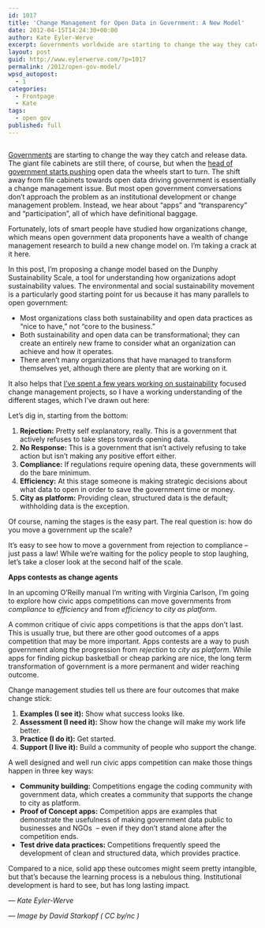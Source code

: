```yaml
---
id: 1017
title: 'Change Management for Open Data in Government: A New Model'
date: 2012-04-15T14:24:30+00:00
author: Kate Eyler-Werve
excerpt: Governments worldwide are starting to change the way they catch and release data. The giant file cabinets are still there, of course, but when the head of government starts pushing open data the wheels start to turn.
layout: post
guid: http://www.eylerwerve.com/?p=1017
permalink: /2012/open-gov-model/
wpsd_autopost:
  - 1
categories:
  - Frontpage
  - Kate
tags:
  - open gov
published: full
---
```

<img src="http://www.eylerwerve.com/wp-content/uploads/2012/04/Mayors-meeting-590x392.jpg" alt="" title="Mayors-meeting" class="size-large wp-image-1050" srcset="http://www.eylerwerve.com/wp-content/uploads/2012/04/Mayors-meeting-300x199.jpg 300w, http://www.eylerwerve.com/wp-content/uploads/2012/04/Mayors-meeting-590x392.jpg 590w, http://www.eylerwerve.com/wp-content/uploads/2012/04/Mayors-meeting-226x150.jpg 226w, http://www.eylerwerve.com/wp-content/uploads/2012/04/Mayors-meeting.jpg 1024w" />

[Governments](http://www.opengovpartnership.org/countries) are starting to change the way they catch and release data. The giant file cabinets are still there, of course, but when the [head of government starts pushing](http://www.whitehouse.gov/the_press_office/TransparencyandOpenGovernment) open data the wheels start to turn. The shift away from file cabinets towards open data driving government is essentially a change management issue. But most open government conversations don&#8217;t approach the problem as an institutional development or change management problem. Instead, we hear about &#8220;apps&#8221; and &#8220;transparency&#8221; and &#8220;participation&#8221;, all of which have definitional baggage.

Fortunately, lots of smart people have studied how organizations change, which means open government data proponents have a wealth of change management research to build a new change model on. I&#8217;m taking a crack at it here.

In this post, I&#8217;m proposing a change model based on the Dunphy Sustainability Scale, a tool for understanding how organizations adopt sustainability values. The environmental and social sustainability movement is a particularly good starting point for us because it has many parallels to open government:

  * Most organizations class both sustainability and open data practices as &#8220;nice to have,&#8221; not &#8220;core to the business.&#8221;
  * Both sustainability and open data can be transformational; they can create an entirely new frame to consider what an organization can achieve and how it operates.
  * There aren&#8217;t many organizations that have managed to transform themselves yet, although there are plenty that are working on it.

It also helps that [I&#8217;ve spent a few years working on sustainability](http://www.eylerwerve.com/kate/) focused change management projects, so I have a working understanding of the different stages, which I&#8217;ve drawn out here:[<img class="alignnone size-large wp-image-1018" title="Open Data and Government: A Change Model" src="http://www.eylerwerve.com/wp-content/uploads/2012/04/Slide1-590x442.jpg" alt="" srcset="http://www.eylerwerve.com/wp-content/uploads/2012/04/Slide1-300x225.jpg 300w, http://www.eylerwerve.com/wp-content/uploads/2012/04/Slide1-590x442.jpg 590w, http://www.eylerwerve.com/wp-content/uploads/2012/04/Slide1-226x169.jpg 226w, http://www.eylerwerve.com/wp-content/uploads/2012/04/Slide1.jpg 960w" />](http://www.eylerwerve.com/wp-content/uploads/2012/04/Slide1.jpg)

Let&#8217;s dig in, starting from the bottom:

  1. **Rejection:** Pretty self explanatory, really. This is a government that actively refuses to take steps towards opening data.
  2. **No Response:** This is a government that isn&#8217;t actively refusing to take action but isn&#8217;t making any positive effort either.
  3. **Compliance:** If regulations require opening data, these governments will do the bare minimum.
  4. **Efficiency:** At this stage someone is making strategic decisions about what data to open in order to save the government time or money.
  5. **City as platform:** Providing clean, structured data is the default; withholding data is the exception.

Of course, naming the stages is the easy part. The real question is: how do you move a government up the scale?

It&#8217;s easy to see how to move a government from rejection to compliance &#8211; just pass a law! While we&#8217;re waiting for the policy people to stop laughing, let&#8217;s take a closer look at the second half of the scale.

**Apps contests as change agents**

In an upcoming O&#8217;Reilly manual I&#8217;m writing with Virginia Carlson, I&#8217;m going to explore how civic apps competitions can move governments from _compliance_ to _efficiency_ and from _efficiency_ to _city as platform_.

A common critique of civic apps competitions is that the apps don&#8217;t last. This is usually true, but there are other good outcomes of a apps competition that may be more important. Apps contests are a way to push government along the progression from _rejection_ to _city as platform_. While apps for finding pickup basketball or cheap parking are nice, the long term transformation of government is a more permanent and wider reaching outcome.

Change management studies tell us there are four outcomes that make change stick:

  1. **Examples (I see it):** Show what success looks like.
  2. **Assessment (I need it):** Show how the change will make my work life better.
  3. **Practice (I do it):** Get started.
  4. **Support (I live it):** Build a community of people who support the change.

<div>
  A well designed and well run civic apps competition can make those things happen in three key ways:
</div>

  * **Community building:** Competitions engage the coding community with government data, which creates a community that supports the change to city as platform.
  * **Proof of Concept apps:** Competition apps are examples that demonstrate the usefulness of making government data public to businesses and NGOs  &#8211; even if they don&#8217;t stand alone after the competition ends.
  * **Test drive data practices:** Competitions frequently speed the development of clean and structured data, which provides practice.

Compared to a nice, solid app these outcomes might seem pretty intangible, but that&#8217;s because the learning process is a nebulous thing. Institutional development is hard to see, but has long lasting impact.

_&#8212; Kate Eyler-Werve_

_&#8212; Image by David Starkopf ( CC by/nc )_